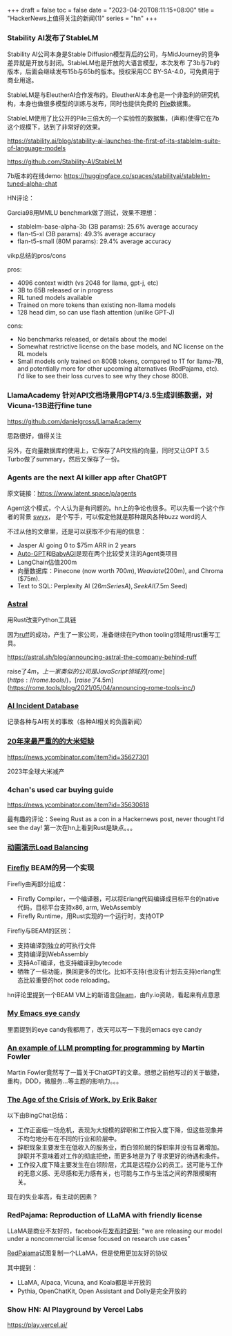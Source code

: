 +++
draft = false
toc = false
date = "2023-04-20T08:11:15+08:00"
title = "HackerNews上值得关注的新闻(1)"
series = "hn"
+++

### Stability AI发布了StableLM

Stability AI公司本身是Stable Diffusion模型背后的公司，与MidJourney的竞争差异就是开放与封闭。StableLM也是开放的大语言模型，本次发布
了3b与7b的版本，后面会继续发布15b与65b的版本。授权采用CC BY-SA-4.0，可免费用于商业用途。

StableLM是与EleutherAI合作发布的。EleutherAI本身也是一个非盈利的研究机构，本身也做很多模型的训练与发布，同时也提供免费的
[Pile](https://pile.eleuther.ai/)数据集。

StableLM使用了比公开的Pile三倍大的一个实验性的数据集，(声称)使得它在7b这个规模下，达到了非常好的效果。

https://stability.ai/blog/stability-ai-launches-the-first-of-its-stablelm-suite-of-language-models

https://github.com/Stability-AI/StableLM

7b版本的在线demo: https://huggingface.co/spaces/stabilityai/stablelm-tuned-alpha-chat

HN评论：

Garcia98用MMLU benchmark做了测试，效果不理想：

- stablelm-base-alpha-3b (3B params): 25.6% average accuracy
- flan-t5-xl (3B params): 49.3% average accuracy
- flan-t5-small (80M params): 29.4% average accuracy


vikp总结的pros/cons

pros:

- 4096 context width (vs 2048 for llama, gpt-j, etc)
- 3B to 65B released or in progress
- RL tuned models available
- Trained on more tokens than existing non-llama models
- 128 head dim, so can use flash attention (unlike GPT-J)

cons:

- No benchmarks released, or details about the model
- Somewhat restrictive license on the base models, and NC license on the RL models
- Small models only trained on 800B tokens, compared to 1T for llama-7B, and potentially more for other upcoming alternatives (RedPajama, etc).  I'd like to see their loss curves to see why they chose 800B.


### LlamaAcademy 针对API文档场景用GPT4/3.5生成训练数据，对Vicuna-13B进行fine tune

https://github.com/danielgross/LlamaAcademy

思路很好，值得关注

另外，在向量数据库的使用上，它保存了API文档的向量，同时又让GPT 3.5 Turbo做了summary，然后又保存了一份。

### Agents are the next AI killer app after ChatGPT

原文链接：https://www.latent.space/p/agents

Agent这个模式，个人认为是有问题的。hn上的争论也很多。可以先看一个这个作者的背景 [swyx](https://substack.com/profile/89230629-swyx)，
是个写手，可以假定他就是那种跟风各种buzz word的人

不过从他的文章里，还是可以获取不少有用的信息：

- Jasper AI going 0 to $75m ARR in 2 years
- [Auto-GPT](https://github.com/Significant-Gravitas/Auto-GPT)和[BabyAGI](https://github.com/yoheinakajima/babyagi)是现在两个比较受关注的Agent类项目
- LangChain估值200m
- 向量数据库：Pinecone (now worth $700m), Weaviate ($200m), and Chroma ($75m).
- Text to SQL: Perplexity AI ($26m Series A), Seek AI ($7.5m Seed)

### [Astral](https://astral.sh/)

用Rust改变Python工具链

因为[ruff](https://github.com/charliermarsh/ruff)的成功，产生了一家公司，准备继续在Python tooling领域用rust重写工具。

https://astral.sh/blog/announcing-astral-the-company-behind-ruff

raise了$4m，上一家类似的公司是JavaScript领域的[rome](https://rome.tools/)，[raise了$4.5m](https://rome.tools/blog/2021/05/04/announcing-rome-tools-inc/)

### [AI Incident Database](https://incidentdatabase.ai/)

记录各种与AI有关的事故（各种AI相关的负面新闻）


### [20年来最严重的的大米短缺](https://www.cnbc.com/2023/04/19/global-rice-shortage-is-set-to-be-the-largest-in-20-years-heres-why.html)

https://news.ycombinator.com/item?id=35627301

2023年全球大米减产

### 4chan's used car buying guide

https://news.ycombinator.com/item?id=35630618

最有趣的评论：Seeing Rust as a con in a Hackernews post, never thought I’d see the day! 第一次在hn上看到Rust是缺点。。。

### [动画演示Load Balancing](https://samwho.dev/load-balancing/)

### [Firefly](https://github.com/GetFirefly/firefly) BEAM的另一个实现

Firefly由两部分组成：

- Firefly Compiler，一个编译器，可以将Erlang代码编译成目标平台的native代码，目标平台支持x86, arm, WebAssembly
- Firefly Runtime，用Rust实现的一个运行时，支持OTP

Firefly与BEAM的区别：

- 支持编译到独立的可执行文件
- 支持编译到WebAssembly
- 支持AoT编译，也支持编译到bytecode
- 牺牲了一些功能，换回更多的优化。比如不支持(也没有计划去支持)erlang生态比较重要的hot code reloading。

hn评论里提到一个BEAM VM上的新语言[Gleam](https://github.com/gleam-lang/gleam)，由fly.io资助，看起来有点意思

### [My Emacs eye candy](https://xenodium.com/my-emacs-eye-candy/)

里面提到的eye candy我都用了，改天可以写一下我的emacs eye candy

### [An example of LLM prompting for programming](https://martinfowler.com/articles/2023-chatgpt-xu-hao.html) by Martin Fowler

Martin Fowler竟然写了一篇关于ChatGPT的文章。想想之前他写过的关于敏捷，重构，DDD，微服务...等主题的影响力。。。

### [The Age of the Crisis of Work, by Erik Baker](https://harpers.org/archive/2023/05/the-age-of-the-crisis-of-work-quiet-quitting-great-resignation/)

以下由BingChat总结：

- 工作正面临一场危机，表现为大规模的辞职和工作投入度下降，但这些现象并不均匀地分布在不同的行业和阶层中。
- 辞职现象主要发生在低收入的服务业，而白领阶层的辞职率并没有显著增加。辞职并不意味着对工作的彻底拒绝，而更多地是为了寻求更好的待遇和条件。
- 工作投入度下降主要发生在白领阶层，尤其是远程办公的员工。这可能与工作的无意义感、无尽感和无力感有关，也可能与工作与生活之间的界限模糊有关。

现在的失业率高，有主动的因素？

### RedPajama: Reproduction of LLaMA with friendly license

LLaMA是商业不友好的，facebook在[发布时说到](https://ai.facebook.com/blog/large-language-model-llama-meta-ai/): "we are releasing our model under a noncommercial license focused on research use cases"

[RedPajama](https://www.together.xyz/blog/redpajama)试图复制一个LLaMA，但是使用更加友好的协议

其中提到：

- LLaMA, Alpaca, Vicuna, and Koala都是半开放的
- Pythia, OpenChatKit, Open Assistant and Dolly是完全开放的

### Show HN: AI Playground by Vercel Labs

https://play.vercel.ai/

